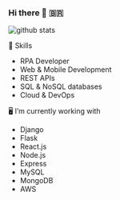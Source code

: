### Hi there 👋 🇧🇷

<!--
**FehRoque/FehRoque** is a ✨ _special_ ✨ repository because its `README.md` (this file) appears on your GitHub profile.

Here are some ideas to get you started:

- 🔭 I’m currently working on ...
- 🌱 I’m currently learning ...
- 👯 I’m looking to collaborate on ...
- 🤔 I’m looking for help with ...
- 💬 Ask me about ...
- 📫 How to reach me: ...
- 😄 Pronouns: ...
- ⚡ Fun fact: ...
-->

![github stats](https://github-readme-stats.vercel.app/api?username=FehRoque&show_icons=true&theme=merko)

🤖 Skills
+ RPA Developer
+ Web & Mobile Development
+ REST APIs
+ SQL & NoSQL databases
+ Cloud & DevOps

🖥️ I’m currently working with
+ Django 
+ Flask
+ React.js
+ Node.js
+ Express
+ MySQL
+ MongoDB
+ AWS

